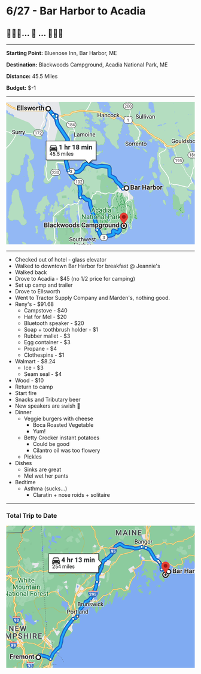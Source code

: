 # 6/27 - Bar Harbor to Acadia

## 🌊🌲🌲... 🚙 ... 🌊🦀🦞

---
**Starting Point:** Bluenose Inn, Bar Harbor, ME

**Destination:** Blackwoods Campground, Acadia National Park, ME

**Distance:** 45.5 Miles

**Budget:** $-1

---

![map from bar harbor to acadia](maps/06-27.png "day map")

---

* Checked out of hotel - glass elevator
* Walked to downtown Bar Harbor for breakfast @ Jeannie's
* Walked back
* Drove to Acadia - $45 (no 1/2 price for camping)
* Set up camp and trailer
* Drove to Ellsworth
* Went to Tractor Supply Company and Marden's, nothing good.
* Reny's - $91.68
  * Campstove - $40
  * Hat for Mel - $20
  * Bluetooth speaker - $20
  * Soap + toothbrush holder - $1
  * Rubber mallet - $3
  * Egg container - $3
  * Propane - $4
  * Clothespins - $1
* Walmart - $8.24
  * Ice - $3
  * Seam seal - $4
* Wood - $10
* Return to camp
* Start fire
* Snacks and Tributary beer
* New speakers are swish 🤘
* Dinner
  * Veggie burgers with cheese
    * Boca Roasted Vegetable
    * Yum!
  * Betty Crocker instant potatoes
    * Could be good
    * Cilantro oil was too flowery
  * Pickles
* Dishes
  * Sinks are great
  * Mel wet her pants
* Bedtime
  * Asthma (sucks...)
      * Claratin + nose roids + solitaire

---

### Total Trip to Date

![total trip from fremont to acadia](maps/totals/06-27.png "total trip map")
